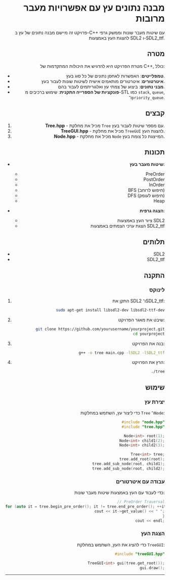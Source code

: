 <div directon='right' style="text-align: right">

# מבנה נתונים עץ עם אפשרויות מעבר מרובות

פרויקט זה מיישם מבנה נתונים של עץ ב-C++ עם שיטות מעבר שונות וממשק גרפי להצגת העץ באמצעות SDL2 ו-SDL2_ttf.

## מטרה

מטרת הפרויקט היא להדגיש את היכולות המתקדמות של C++, כולל:

- **טמפלייטים**: האפשרות לאחסן נתונים של כל סוג בעץ.
- **איטרטורים**: איטרטורים מותאמים אישית לשיטות שונות לעבור בעץ.
- **מבני נתונים**: ביצוע של צמתי עץ ואלגוריתמים לעבור בהם.
- **פונקציות של הספרייה התקנית**: שימוש ברכיבים מ-STL כמו `stack`, `queue`, ו־`priority_queue`.

## קבצים

1. **Tree.hpp** - מכיל את מחלקת `Tree` עם מספר שיטות לעבור בעץ.
2. **TreeGUI.hpp** - מכיל את מחלקת `TreeGUI` להצגת העץ.
3. **Node.hpp** - מכיל את מחלקת `Node` המייצגת כל צומת בעץ.

## תכונות

- **שיטות מעבר בעץ**:
  - PreOrder
  - PostOrder
  - InOrder
  - BFS (חיפוש לרוחב)
  - DFS (חיפוש לעומק)
  - Heap

- **הצגה גרפית**:
  - ציור העץ באמצעות SDL2
  - הצגת ערכי הצמתים באמצעות SDL2_ttf

## תלותים

- SDL2
- SDL2_ttf

## התקנה

### לינוקס

1. התקן את SDL2 ו־SDL2_ttf:
    ```sh
    sudo apt-get install libsdl2-dev libsdl2-ttf-dev
    ```

2. שיבט את מאגר הפרויקט:
    ```sh
    git clone https://github.com/yourusername/yourproject.git
    cd yourproject
    ```

3. בנה את הפרויקט:
    ```sh
    g++ -o tree main.cpp -lSDL2 -lSDL2_ttf
    ```

4. הרץ את הפרויקט:
    ```sh
    ./tree
    ```

## שימוש

### יצירת עץ

כדי ליצור עץ, השתמש במחלקות `Tree` ו־`Node`:

```cpp
#include "node.hpp"
#include "tree.hpp"

Node<int> root(1);
Node<int> child1(2);
Node<int> child2(3);

Tree<int> tree;
tree.add_root(root);
tree.add_sub_node(root, child1);
tree.add_sub_node(root, child2);
```

### עבודה עם איטרטורים

כדי לעבוד עם העץ באמצעות שיטות מעבר שונות:

```cpp
// PreOrder Traversal
for (auto it = tree.begin_pre_order(); it != tree.end_pre_order(); ++it) {
    cout << it->get_value() << " ";
}
cout << endl;
```

### הצגת העץ

כדי להציג את העץ, השתמש במחלקת `TreeGUI`:

```cpp
#include "treeGUI.hpp"

TreeGUI<int> gui(tree.get_root());
gui.draw();
```

---

</div>
